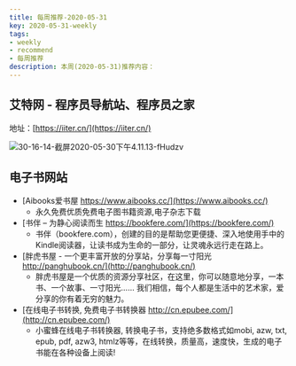 ```yaml
---
title: 每周推荐-2020-05-31
key: 2020-05-31-weekly
tags:
- weekly
- recommend
- 每周推荐
description: 本周(2020-05-31)推荐内容：
---
```


## 艾特网 - 程序员导航站、程序员之家

地址：[https://iiter.cn/](https://iiter.cn/)

![30-16-14-截屏2020-05-30下午4.11.13-fHudzv](https://up-img.yonghong.tech/pic/2020/05/30-16-14-截屏2020-05-30%20下午4.11.13-fHudzv.png)

<!--more-->

## 电子书网站

- [Aibooks爱书屋 https://www.aibooks.cc/](https://www.aibooks.cc/)
  - 永久免费优质免费电子图书籍资源,电子杂志下载
- [书伴 – 为静心阅读而生 https://bookfere.com/](https://bookfere.com/)
  - 书伴（bookfere.com），创建的目的是帮助您更便捷、深入地使用手中的Kindle阅读器，让读书成为生命的一部分，让灵魂永远行走在路上。
- [胖虎书屋 - 一个更丰富开放的分享站，分享每一寸阳光 http://panghubook.cn/](http://panghubook.cn/)
  -  胖虎书屋是一个优质的资源分享社区，在这里，你可以随意地分享，一本书、一个故事、一寸阳光…… 我们相信，每个人都是生活中的艺术家，爱分享的你有着无穷的魅力。
- [在线电子书转换, 免费电子书转换器 http://cn.epubee.com/](http://cn.epubee.com/)
  - 小蜜蜂在线电子书转换器, 转换电子书，支持绝多数格式如mobi, azw, txt, epub, pdf, azw3, htmlz等等，在线转换，质量高，速度快，生成的电子书能在各种设备上阅读!